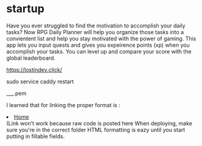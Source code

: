 # startup

Have you ever struggled to find the motivation to accomplish your daily tasks?
Now RPG Daily Planner will help you organize those tasks into a convientent list and help you stay motivated with the power of gaming. This app lets you input quests and gives you expeirence points (xp) when you accomplish your tasks. You can level up and compare your score with the global leaderboard.

https://lostindev.click/

sudo service caddy restart

___.pem

I learned that for linking the proper format is : <li><a href="index.html">Home</a></li> (Link won't work because raw code is posted here
When deploying, make sure you're in the correct folder
HTML formatting is eazy until you start putting in fillable fields.
